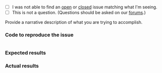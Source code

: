  - [ ] I was not able to find an [open](https://github.com/laminas/laminas-zendframework-bridge/issues?q=is%3Aopen) or [closed](https://github.com/laminas/laminas-zendframework-bridge/issues?q=is%3Aclosed) issue matching what I'm seeing.
 - [ ] This is not a question. (Questions should be asked on our [forums](https://discourse.laminas.dev/).)

Provide a narrative description of what you are trying to accomplish.

### Code to reproduce the issue

<!-- Please provide the minimum code necessary to recreate the issue -->

```php
```

### Expected results

<!-- What do you think should have happened? -->

### Actual results

<!-- What did you actually observe? -->
